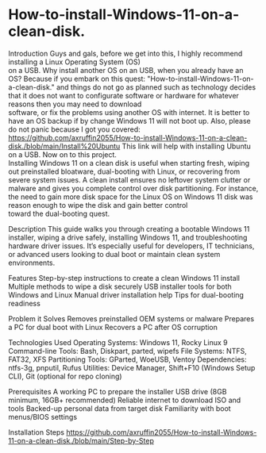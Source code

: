 # How-to-install-Windows-11-on-a-clean-disk.

Introduction
Guys and gals, before we get into this, I highly recommend installing a Linux Operating System (OS)  
on a USB. Why install another OS on an USB, when you already have an OS? Because if you embark on this 
quest: "How-to-install-Windows-11-on-a-clean-disk." and things do not go as planned such as technology decides
that it does not want to configurate software or hardware for whatever reasons then you may need to download  
software, or fix the problems using another OS with internet. It is better to have an OS backup if by change 
Windows 11 will not boot up. Also, please do not panic because I got you covered: https://github.com/axruffin2055/How-to-install-Windows-11-on-a-clean-disk./blob/main/Install%20Ubuntu
This link will help with installing Ubuntu on a USB. Now on to this project.  
Installing Windows 11 on a clean disk is useful when starting fresh, wiping out preinstalled bloatware, 
dual-booting with Linux, or recovering from severe system issues. A clean install ensures no leftover system 
clutter or malware and gives you complete control over disk partitioning. For instance, the need to gain more 
disk space for the Linux OS on Windows 11 disk was reason enough to wipe the disk and gain better control  
toward the dual-booting quest. 

Description
This guide walks you through creating a bootable Windows 11 installer, wiping a drive safely, installing Windows 11, 
and troubleshooting hardware driver issues. It’s especially useful for developers, IT technicians, or advanced 
users looking to dual boot or maintain clean system environments.

Features
Step-by-step instructions to create a clean Windows 11 install
Multiple methods to wipe a disk securely
USB installer tools for both Windows and Linux
Manual driver installation help
Tips for dual-booting readiness


Problem it Solves
Removes preinstalled OEM systems or malware
Prepares a PC for dual boot with Linux
Recovers a PC after OS corruption

Technologies Used
Operating Systems: Windows 11, Rocky Linux 9
Command-line Tools: Bash, Diskpart, parted, wipefs
File Systems: NTFS, FAT32, XFS
Partitioning Tools: GParted, WoeUSB, Ventoy
Dependencies: ntfs-3g, pnputil, Rufus
Utilities: Device Manager, Shift+F10 (Windows Setup CLI), Git (optional for repo cloning)

Prerequisites
A working PC to prepare the installer
USB drive (8GB minimum, 16GB+ recommended)
Reliable internet to download ISO and tools
Backed-up personal data from target disk
Familiarity with boot menus/BIOS settings

Installation Steps
https://github.com/axruffin2055/How-to-install-Windows-11-on-a-clean-disk./blob/main/Step-by-Step
